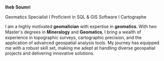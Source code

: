 𝐈𝐡𝐞𝐛 𝐒𝐨𝐮𝐦𝐫𝐢

Geomatics Specialist I Proficient in SQL & GIS Software I Cartographe

I am a highly motivated 𝐠𝐞𝐨𝐦𝐚𝐭𝐢𝐜𝐢𝐚𝐧 with expertise in 𝐠𝐞𝐨𝐦𝐚𝐭𝐢𝐜𝐬. With two Master's degrees in 𝐌𝐢𝐧𝐞𝐫𝐚𝐥𝐨𝐠𝐲 and 𝐆𝐞𝐨𝐦𝐚𝐭𝐢𝐜𝐬, I bring a wealth of experience in topographic surveys, cartographic precision, and the application of advanced geospatial analysis tools. My journey has equipped me with a robust skill set, making me adept at handling diverse geospatial projects and delivering innovative solutions.




<!---
Soumrii/Soumrii is a ✨ special ✨ repository because its `README.md` (this file) appears on your GitHub profile.
You can click the Preview link to take a look at your changes.
--->
